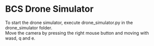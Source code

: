 # BCS Drone Simulator

To start the drone simulator, execute drone_simulator.py in the drone_simulator folder.  
Move the camera by pressing the right mouse button and moving with wasd, q and e.
